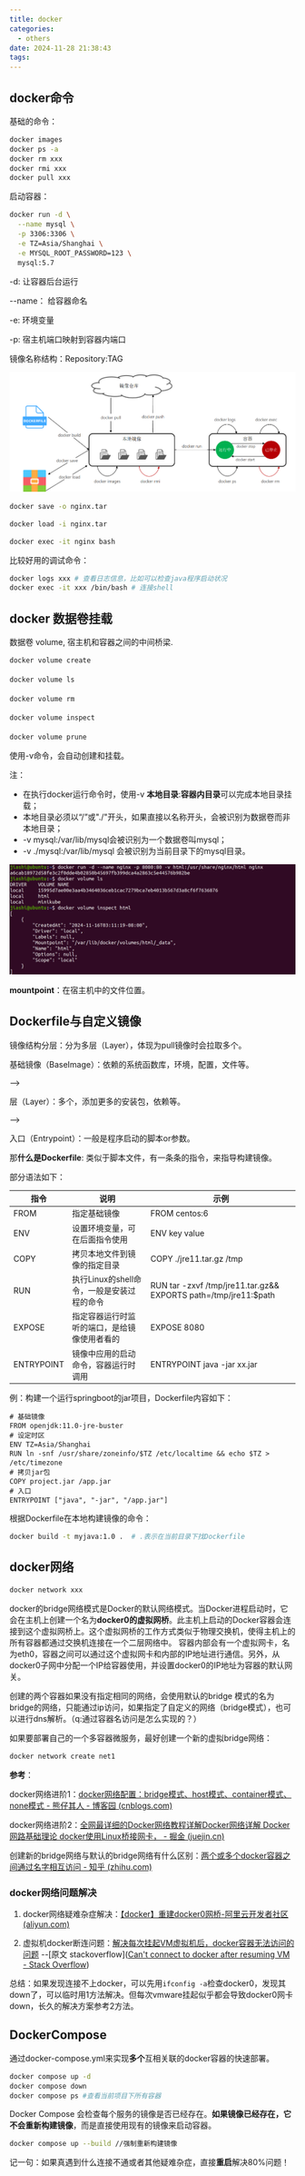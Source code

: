 ```yaml
---
title: docker
categories:
  - others
date: 2024-11-28 21:38:43
tags:
---
```


<!-- more -->
## docker命令

基础的命令：

```bash
docker images
docker ps -a
docker rm xxx
docker rmi xxx
docker pull xxx
```

启动容器：

```bash
docker run -d \
  --name mysql \
  -p 3306:3306 \
  -e TZ=Asia/Shanghai \
  -e MYSQL_ROOT_PASSWORD=123 \
  mysql:5.7
```

-d:  让容器后台运行

--name： 给容器命名

-e: 环境变量

-p: 宿主机端口映射到容器内端口   

镜像名称结构：Repository:TAG



![image-20241116170056787](../img/image-20241116170056787.png)

```bash
docker save -o nginx.tar
```

```bash
docker load -i nginx.tar 
```

```bash
docker exec -it nginx bash
```

比较好用的调试命令：

```bash
docker logs xxx # 查看日志信息，比如可以检查java程序启动状况
docker exec -it xxx /bin/bash # 连接shell
```



## docker 数据卷挂载

数据卷 volume, 宿主机和容器之间的中间桥梁.

```bash
docker volume create

docker volume ls

docker volume rm

docker volume inspect

docker volume prune
```

使用-v命令，会自动创建和挂载。

注：

- 在执行docker运行命令时，使用-v **本地目录**:**容器内目录**可以完成本地目录挂载；
- 本地目录必须以“/”或"./"开头，如果直接以名称开头，会被识别为数据卷而非本地目录；
- -v mysql:/var/lib/mysql会被识别为一个数据卷叫mysql；
- -v ./mysql:/var/lib/mysql 会被识别为当前目录下的mysql目录。

![image-20241116191321608](../img/image-20241116191321608.png)

**mountpoint**：在宿主机中的文件位置。

## Dockerfile与自定义镜像

镜像结构分层：分为多层（Layer），体现为pull镜像时会拉取多个。

基础镜像（BaseImage）：依赖的系统函数库，环境，配置，文件等。

-->

层（Layer）：多个，添加更多的安装包，依赖等。

-->

入口（Entrypoint）：一般是程序启动的脚本or参数。



那**什么是Dockerfile**:  类似于脚本文件，有一条条的指令，来指导构建镜像。

部分语法如下：

| **指令**   | **说明**                                     | **示例**                                                     |
| ---------- | -------------------------------------------- | ------------------------------------------------------------ |
| FROM       | 指定基础镜像                                 | FROM centos:6                                                |
| ENV        | 设置环境变量，可在后面指令使用               | ENV key value                                                |
| COPY       | 拷贝本地文件到镜像的指定目录                 | COPY ./jre11.tar.gz /tmp                                     |
| RUN        | 执行Linux的shell命令，一般是安装过程的命令   | RUN tar -zxvf /tmp/jre11.tar.gz&& EXPORTS path=/tmp/jre11:$path |
| EXPOSE     | 指定容器运行时监听的端口，是给镜像使用者看的 | EXPOSE 8080                                                  |
| ENTRYPOINT | 镜像中应用的启动命令，容器运行时调用         | ENTRYPOINT java -jar xx.jar                                  |

例：构建一个运行springboot的jar项目，Dockerfile内容如下：

```
# 基础镜像
FROM openjdk:11.0-jre-buster
# 设定时区
ENV TZ=Asia/Shanghai
RUN ln -snf /usr/share/zoneinfo/$TZ /etc/localtime && echo $TZ > /etc/timezone
# 拷贝jar包
COPY project.jar /app.jar
# 入口
ENTRYPOINT ["java", "-jar", "/app.jar"]
```



根据Dockerfile在本地构建镜像的命令：

```bash
docker build -t myjava:1.0 .  # .表示在当前目录下找Dockerfile
```

## docker网络

```bash
docker network xxx
```

docker的bridge网络模式是Docker的默认网络模式。当Docker进程启动时，它会在主机上创建一个名为**docker0的虚拟网桥**。此主机上启动的Docker容器会连接到这个虚拟网桥上。这个虚拟网桥的工作方式类似于物理交换机，使得主机上的所有容器都通过交换机连接在一个二层网络中。
容器内部会有一个虚拟网卡，名为eth0，容器之间可以通过这个虚拟网卡和内部的IP地址进行通信。另外，从docker0子网中分配一个IP给容器使用，并设置docker0的IP地址为容器的默认网关。

创建的两个容器如果没有指定相同的网络，会使用默认的bridge 模式的名为bridge的网络，只能通过ip访问，如果指定了自定义的网络（bridge模式），也可以进行dns解析。（q:通过容器名访问是怎么实现的？）



如果要部署自己的一个多容器微服务，最好创建一个新的虚拟bridge网络：

```bash
docker network create net1
```

**参考**：

docker网络进阶1：[docker网络配置：bridge模式、host模式、container模式、none模式 - 熊仔其人 - 博客园 (cnblogs.com)](https://www.cnblogs.com/xiongzaiqiren/p/18177383/docker-network)

docker网络进阶2：[全网最详细的Docker网络教程详解Docker网络详解 Docker网路基础理论 docker使用Linux桥接网卡， - 掘金 (juejin.cn)](https://juejin.cn/post/7041923410649153543)

创建新的bridge网络与默认的bridge网络有什么区别：[两个或多个docker容器之间通过名字相互访问 - 知乎 (zhihu.com)](https://zhuanlan.zhihu.com/p/258939355)

### docker网络问题解决

1. docker网络疑难杂症解决：[【docker】重建docker0网桥-阿里云开发者社区 (aliyun.com)](https://developer.aliyun.com/article/1416790)



2. 虚拟机docker断连问题：[解决每次挂起VM虚拟机后，docker容器无法访问的问题](https://blog.csdn.net/weixin_46439731/article/details/128124219) --[原文 stackoverflow]([Can't connect to docker after resuming VM - Stack Overflow](https://stackoverflow.com/questions/57874055/cant-connect-to-docker-after-resuming-vm))



总结：如果发现连接不上docker，可以先用`ifconfig -a`检查docker0，发现其down了，可以临时用1方法解决。但每次vmware挂起似乎都会导致docker0网卡down，长久的解决方案参考2方法。

## DockerCompose

通过docker-compose.yml来实现**多个**互相关联的docker容器的快速部署。

```bash
docker compose up -d
docker compose down
docker compose ps #查看当前项目下所有容器
```

Docker Compose 会检查每个服务的镜像是否已经存在。**如果镜像已经存在，它不会重新构建镜像**，而是直接使用现有的镜像来启动容器。



```bash
docker compose up --build //强制重新构建镜像
```



记一句：如果真遇到什么连接不通或者其他疑难杂症，直接**重启**解决80%问题！